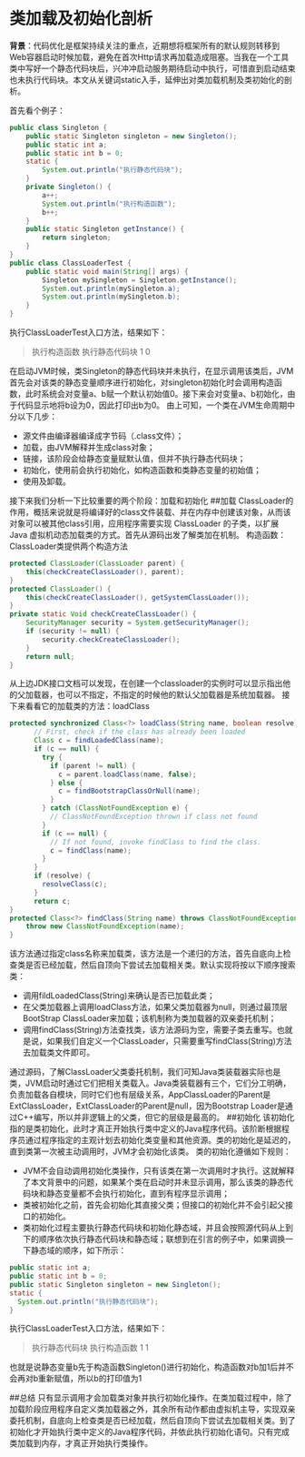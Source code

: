 
# 类加载及初始化剖析
**背景**：代码优化是框架持续关注的重点，近期想将框架所有的默认规则转移到Web容器启动时候加载，避免在首次Http请求再加载造成阻塞。当我在一个工具类中写好一个静态代码块后，兴冲冲启动服务期待启动中执行，可惜直到启动结束也未执行代码块。本文从关键词static入手，延伸出对类加载机制及类初始化的剖析。

首先看个例子：
```java
public class Singleton {
	public static Singleton singleton = new Singleton();
    public static int a;
	public static int b = 0;
	static {
		System.out.println("执行静态代码块");
	}
	private Singleton() {
		a++;
		System.out.println("执行构造函数");
		b++;
	}
	public static Singleton getInstance() {
		return singleton;
	}
}
public class ClassLoaderTest {
	public static void main(String[] args) {
		Singleton mySingleton = Singleton.getInstance();
		System.out.println(mySingleton.a);
		System.out.println(mySingleton.b);
	}
}
```
执行ClassLoaderTest入口方法，结果如下：
>执行构造函数
>执行静态代码块
>1
>0

在启动JVM时候，类Singleton的静态代码块并未执行，在显示调用该类后，JVM首先会对该类的静态变量顺序进行初始化，对singleton初始化时会调用构造函数，此时系统会对变量a、b赋一个默认初始值0。接下来会对变量a、b初始化，由于代码显示地将b设为0，因此打印出b为0。
由上可知，一个类在JVM生命周期中分以下几步：
- 源文件由编译器编译成字节码（.class文件）；
- 加载，由JVM解释并生成class对象；
- 链接，该阶段会给静态变量赋默认值，但并不执行静态代码块；
- 初始化，使用前会执行初始化，如构造函数和类静态变量的初始值；
- 使用及卸载。

接下来我们分析一下比较重要的两个阶段：加载和初始化
##加载
ClassLoader的作用，概括来说就是将编译好的class文件装载、并在内存中创建该对象，从而该对象可以被其他class引用，应用程序需要实现 ClassLoader 的子类，以扩展 Java 虚拟机动态加载类的方式。首先从源码出发了解类加在机制。
构造函数：ClassLoader类提供两个构造方法
```java
protected ClassLoader(ClassLoader parent) {
    this(checkCreateClassLoader(), parent);
}
protected ClassLoader() {
    this(checkCreateClassLoader(), getSystemClassLoader());
}
private static Void checkCreateClassLoader() {
    SecurityManager security = System.getSecurityManager();
    if (security != null) {
        security.checkCreateClassLoader();
    }
    return null;
}
```
从上边JDK接口文档可以发现，在创建一个classloader的实例时可以显示指出他的父加载器，也可以不指定，不指定的时候他的默认父加载器是系统加载器。
接下来看看它的加载类的方法：loadClass
```java
protected synchronized Class<?> loadClass(String name, boolean resolve) throws ClassNotFoundException {
	  // First, check if the class has already been loaded
	  Class c = findLoadedClass(name);
	  if (c == null) {
	    try {
		  if (parent != null) {
		    c = parent.loadClass(name, false);
		  } else {
		    c = findBootstrapClassOrNull(name);
		  }
	    } catch (ClassNotFoundException e) {
          // ClassNotFoundException thrown if class not found
        }
        if (c == null) {
	      // If not found, invoke findClass to find the class.
	      c = findClass(name);
	    }
	  }
	  if (resolve) {
	    resolveClass(c);
	  }
	  return c;
}
protected Class<?> findClass(String name) throws ClassNotFoundException {
    throw new ClassNotFoundException(name);
}
```
该方法通过指定class名称来加载类，该方法是一个递归的方法，首先自底向上检查类是否已经加载，然后自顶向下尝试去加载相关类。默认实现将按以下顺序搜索类：
- 调用fildLoadedClass(String)来确认是否已加载此类；
- 在父类加载器上调用loadClass方法，如果父类加载器为null，则通过最顶层BootStrap ClassLoader来加载；该机制称为类加载器的双亲委托机制；
- 调用findClass(String)方法查找类，该方法源码为空，需要子类去重写。也就是说，如果我们自定义一个ClassLoader，只需要重写findClass(String)方法去加载类文件即可。

通过源码，了解ClassLoader父类委托机制，我们可知Java类装载器实际也是类，JVM启动时通过它们把相关类载入。Java类装载器有三个，它们分工明确，负责加载各自模块，同时它们也有层级关系，AppClassLoader的Parent是ExtClassLoader，ExtClassLoader的Parent是null，因为Bootstrap Loader是通过C++编写，所以并非逻辑上的父类，但它的层级是最高的。
##初始化
该初始化指的是类初始化，此时才真正开始执行类中定义的Java程序代码。该阶断根据程序员通过程序指定的主观计划去初始化类变量和其他资源。类的初始化是延迟的，直到类第一次被主动调用时，JVM才会初始化该类。
类的初始化遵循如下规则：
- JVM不会自动调用初始化类操作，只有该类在第一次调用时才执行。这就解释了本文背景中的问题，如果某个类在启动时并未显示调用，那么该类的静态代码块和静态变量都不会执行初始化，直到有程序显示调用；
- 类被初始化之前，首先会初始化其直接父类；但接口的初始化并不会引起父接口的初始化。
- 类初始化过程主要执行静态代码块和初始化静态域，并且会按照源代码从上到下的顺序依次执行静态代码块和静态域；联想到在引言的例子中，如果调换一下静态域的顺序，如下所示：
```java
public static int a;
public static int b = 0;
public static Singleton singleton = new Singleton();
static {
  System.out.println("执行静态代码块");
}
```
执行ClassLoaderTest入口方法，结果如下：
>执行静态代码块
>执行构造函数
>1
>1

也就是说静态变量b先于构造函数Singleton()进行初始化，构造函数对b加1后并不会再对b重新赋值，所以b的打印值为1

##总结
只有显示调用才会加载类对象并执行初始化操作。在类加载过程中，除了加载阶段应用程序自定义类加载器之外，其余所有动作都由虚拟机主导，实现双亲委托机制，自底向上检查类是否已经加载，然后自顶向下尝试去加载相关类。到了初始化才开始执行类中定义的Java程序代码，并依此执行初始化语句。只有完成类加载到内存，才真正开始执行类操作。
